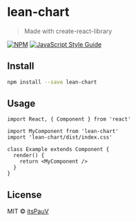 # lean-chart

> Made with create-react-library

[![NPM](https://img.shields.io/npm/v/lean-chart.svg)](https://www.npmjs.com/package/lean-chart) [![JavaScript Style Guide](https://img.shields.io/badge/code_style-standard-brightgreen.svg)](https://standardjs.com)

## Install

```bash
npm install --save lean-chart
```

## Usage

```tsx
import React, { Component } from 'react'

import MyComponent from 'lean-chart'
import 'lean-chart/dist/index.css'

class Example extends Component {
  render() {
    return <MyComponent />
  }
}
```

## License

MIT © [itsPauV](https://github.com/itsPauV)

